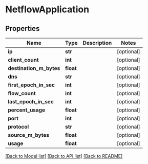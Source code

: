 # NetflowApplication

## Properties
Name | Type | Description | Notes
------------ | ------------- | ------------- | -------------
**ip** | **str** |  | [optional] 
**client_count** | **int** |  | [optional] 
**destination_m_bytes** | **float** |  | [optional] 
**dns** | **str** |  | [optional] 
**first_epoch_in_sec** | **int** |  | [optional] 
**flow_count** | **int** |  | [optional] 
**last_epoch_in_sec** | **int** |  | [optional] 
**percent_usage** | **float** |  | [optional] 
**port** | **int** |  | [optional] 
**protocol** | **str** |  | [optional] 
**source_m_bytes** | **float** |  | [optional] 
**usage** | **float** |  | [optional] 

[[Back to Model list]](../README.md#documentation-for-models) [[Back to API list]](../README.md#documentation-for-api-endpoints) [[Back to README]](../README.md)


